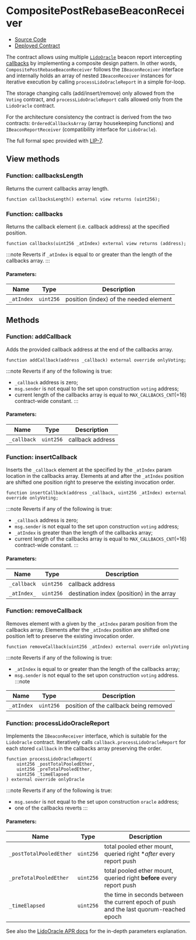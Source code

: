 # CompositePostRebaseBeaconReceiver

- [Source Code](https://github.com/lidofinance/lido-dao/blob/develop/contracts/0.8.9/CompositePostRebaseBeaconReceiver.sol)
- [Deployed Contract](https://etherscan.io/address/0x55a7E1cbD678d9EbD50c7d69Dc75203B0dBdD431)

The contract allows using multiple [`LidoOracle`](/contracts/lido-oracle)
beacon report intercepting
[callbacks](/contracts/lido-oracle#receiver-function-to-be-invoked-on-report-pushes)
by implementing a composite design pattern. In other words, `CompositePostRebaseBeaconReceiver`
follows the `IBeaconReceiver` interface and internally holds an array of nested `IBeaconReceiver`
instances for iterative execution by calling `processLidoOracleReport` in a simple for-loop.

The storage changing calls (add/insert/remove) only allowed from the `Voting` contract, and `processLidoOracleReport`
calls allowed only from the `LidoOracle` contract.

For the architecture consistency the contract is derived from the two contracts: `OrderedCallbacksArray`
(array housekeeping functions) and `IBeaconReportReceiver` (compatibility interface for `LidoOracle`).

The full formal spec provided with
[LIP-7](https://github.com/lidofinance/lido-improvement-proposals/blob/develop/LIPS/lip-7.md).

## View methods

### Function: callbacksLength

Returns the current callbacks array length.

```sol
function callbacksLength() external view returns (uint256);
```

### Function: callbacks

Returns the callback element (i.e. callback address) at the specified position.

```sol
function callbacks(uint256 _atIndex) external view returns (address);
```

:::note
Reverts if `_atIndex` is equal to or greater than the length of the callbacks array.
:::

#### Parameters:

| Name       | Type      | Description                            |
| ---------- | --------- | -------------------------------------- |
| `_atIndex` | `uint256` | position (index) of the needed element |

## Methods

### Function: addCallback

Adds the provided callback address at the end of the callbacks array.

```sol
function addCallback(address _callback) external override onlyVoting;
```

:::note
Reverts if any of the following is true:
* `_callback` address is zero;
* `msg.sender` is not equal to the set upon construction `voting` address;
* current length of the callbacks array is equal to `MAX_CALLBACKS_CNT`(=16) contract-wide constant.
:::

#### Parameters:

| Name        | Type      | Description      |
| ----------- | --------- | ---------------- |
| `_callback` | `uint256` | callback address |

### Function: insertCallback

Inserts the `_callback` element at the specified by the `_atIndex` param location in the callbacks array.
Elements at and after the `_atIndex` position are shifted one position right to preserve the existing invocation order.


```sol
function insertCallback(address _callback, uint256 _atIndex) external override onlyVoting;
```

:::note
Reverts if any of the following is true:
* `_callback` address is zero;
* `msg.sender` is not equal to the set upon construction `voting` address;
* `_atIndex` is greater than the length of the callbacks array;
* current length of the callbacks array is equal to `MAX_CALLBACKS_CNT`(=16) contract-wide constant.
:::

#### Parameters:

| Name        | Type      | Description                               |
| ----------- | --------- | ----------------------------------------- |
| `_callback` | `uint256` | callback address                          |
| `_atIndex_` | `uint256` | destination index (position) in the array |

### Function: removeCallback

Removes element with a given by the `_atIndex` param position from the callbacks array.
Elements after the `_atIndex` position are shifted one position left to preserve the existing invocation order.

```sol
function removeCallback(uint256 _atIndex) external override onlyVoting
```

:::note
Reverts if any of the following is true:
* `_atIndex` is equal to or greater than the length of the callbacks array;
* `msg.sender` is not equal to the set upon construction `voting` address.
:::note

| Name        | Type      | Description                            |
| ----------- | --------- | -------------------------------------- |
| `_atIndex`  | `uint256` | position of the callback being removed |

### Function: processLidoOracleReport

Implements the `IBeaconReceiver` interface, which is suitable for the `LidoOracle` contract.
Iteratively calls `callback.processLidoOracleReport` for each stored `callback` in the callbacks array preserving the order.

```sol
function processLidoOracleReport(
    uint256 _postTotalPooledEther,
    uint256 _preTotalPooledEther,
    uint256 _timeElapsed
) external override onlyOracle
```

:::note
Reverts if any of the following is true:
* `msg.sender` is not equal to the set upon construction `oracle` address;
* one of the callbacks reverts
:::

#### Parameters:

| Name                       | Type      | Description                                                                             |
| -------------------------- | --------- | --------------------------------------------------------------------------------------- |
| `_postTotalPooledEther`    | `uint256` | total pooled ether mount, queried right **after* every report push                      |
| `_preTotalPooledEther`     | `uint256` | total pooled ether mount, queried right **before** every report push                    |
| `_timeElapsed`             | `uint256` | the time in seconds between the current epoch of push and the last quorum-reached epoch |

See also the [LidoOracle APR docs](/contracts/lido-oracle#add-calculation-of-staker-rewards-apr) for the in-depth parameters explanation.
